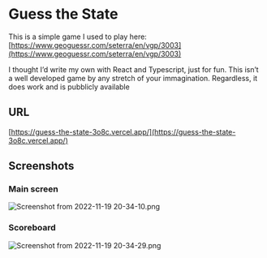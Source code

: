 # Guess the State

This is a simple game I used to play here: [https://www.geoguessr.com/seterra/en/vgp/3003](https://www.geoguessr.com/seterra/en/vgp/3003)

I thought I’d write my own with React and Typescript, just for fun. This isn’t a well developed game by any stretch of your immagination. Regardless, it does work and is pubblicly available

## URL

[https://guess-the-state-3o8c.vercel.app/](https://guess-the-state-3o8c.vercel.app/)

## Screenshots

### Main screen

![Screenshot from 2022-11-19 20-34-10.png](https://i.ibb.co/8z7JvVX/Screenshot-from-2022-11-19-20-34-10.png)

### Scoreboard

![Screenshot from 2022-11-19 20-34-29.png](https://i.ibb.co/WvqLYNZ/Screenshot-from-2022-11-19-20-34-29.png)

